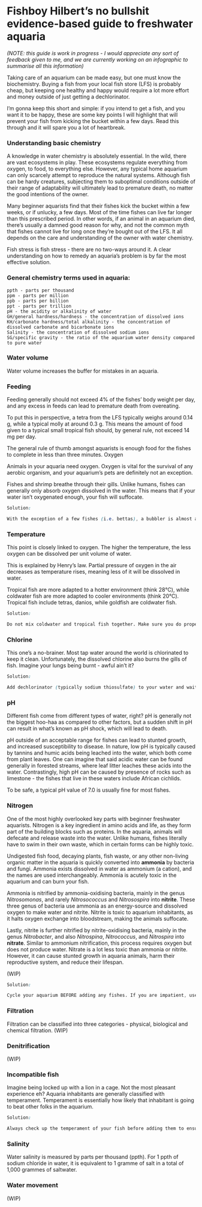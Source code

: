 # Fishboy Hilbert’s no bullshit evidence-based guide to freshwater aquaria
*(NOTE: this guide is work in progress - I would appreciate any sort of feedback given to me, and we are currently working on an infographic to summarise all this information)*

Taking care of an aquarium can be made easy, but one must know the biochemistry. Buying a fish from your local fish store (LFS) is probably cheap, but keeping one healthy and happy would require a lot more effort and money outside of just getting a dechlorinator.

I’m gonna keep this short and simple: if you intend to get a fish, and you want it to be happy, these are some key points I will highlight that will prevent your fish from kicking the bucket within a few days. Read this through and it will spare you a lot of heartbreak.

### Understanding basic chemistry

A knowledge in water chemistry is absolutely essential. In the wild, there are vast ecosystems in play. These ecosystems regulate everything from oxygen, to food, to everything else. However, any typical home aquarium can only scarcely attempt to reproduce the natural systems. Although fish can be hardy creatures, subjecting them to suboptimal conditions outside of their range of adaptability will ultimately lead to premature death, no matter the good intentions of the owner.

Many beginner aquarists find that their fishes kick the bucket within a few weeks, or if unlucky, a few days. Most of the time fishes can live far longer than this prescribed period. In other words, if an animal in an aquarium died, there’s usually a damned good reason for why, and not the common myth that fishes cannot live for long once they’re bought out of the LFS. It all depends on the care and understanding of the owner with water chemistry.

Fish stress is fish stress - there are no two-ways around it. A clear understanding on how to remedy an aquaria’s problem is by far the most effective solution.


### General chemistry terms used in aquaria:
```
ppth - parts per thousand
ppm - parts per million
ppb - parts per billion
ppt - parts per trillion
pH - the acidity or alkalinity of water
GH/general hardness/hardness - the concentration of dissolved ions
KH/carbonate hardness/total alkalinity - the concentration of dissolved carbonate and bicarbonate ions
Salinity - the concentration of dissolved sodium ions
SG/specific gravity - the ratio of the aquarium water density compared to pure water
```


### Water volume

Water volume increases the buffer for mistakes in an aquaria.

### Feeding

Feeding generally should not exceed 4% of the fishes’ body weight per day, and any excess in feeds can lead to premature death from overeating.

To put this in perspective, a tetra from the LFS typically weighs around 0.14 g, while a typical molly at around 0.3 g. This means the amount of food given to a typical small tropical fish should, by general rule, not exceed 14 mg per day.

The general rule of thumb amongst aquarists is enough food for the fishes to complete in less than three minutes.
Oxygen

Animals in your aquaria need oxygen. Oxygen is vital for the survival of any aerobic organism, and your aquarium’s pets are definitely not an exception.

Fishes and shrimp breathe through their gills. Unlike humans, fishes can generally only absorb oxygen dissolved in the water. This means that if your water isn’t oxygenated enough, your fish will suffocate.

```css
Solution:

With the exception of a few fishes (i.e. bettas), a bubbler is almost always required for fish.
```


### Temperature

This point is closely linked to oxygen. The higher the temperature, the less oxygen can be dissolved per unit volume of water.

This is explained by Henry’s law. Partial pressure of oxygen in the air decreases as temperature rises, meaning less of it will be dissolved in water.

Tropical fish are more adapted to a hotter environment (think 28℃), while coldwater fish are more adapted to cooler environments (think 20℃). Tropical fish include tetras, danios, while goldfish are coldwater fish.

```css
Solution:

Do not mix coldwater and tropical fish together. Make sure you do proper research on the type of fish beforehand.```
```

### Chlorine

This one’s a no-brainer. Most tap water around the world is chlorinated to keep it clean. Unfortunately, the dissolved chlorine also burns the gills of fish. Imagine your lungs being burnt - awful ain’t it?

```css
Solution:

Add dechlorinator (typically sodium thiosulfate) to your water and wait for five minutes before using the water. Alternatively, you can let your water sit around for three days before using it.
```


### pH

Different fish come from different types of water, right? pH is generally not the biggest hoo-haa as compared to other factors, but a sudden shift in pH can result in what’s known as pH shock, which will lead to death.

pH outside of an acceptable range for fishes can lead to stunted growth, and increased susceptibility to disease. In nature, low pH is typically caused by tannins and humic acids being leached into the water, which both come from plant leaves. One can imagine that said acidic water can be found generally in forested streams, where leaf litter leaches these acids into the water. Contrastingly, high pH can be caused by presence of rocks such as limestone - the fishes that live in these waters include African cichlids.

To be safe, a typical pH value of 7.0 is usually fine for most fishes.

### Nitrogen

One of the most highly overlooked key parts with beginner freshwater aquarists. Nitrogen is a key ingredient in amino acids and life, as they form part of the building blocks such as proteins. In the aquaria, animals will defecate and release waste into the water. Unlike humans, fishes literally have to swim in their own waste, which in certain forms can be highly toxic.

Undigested fish food, decaying plants, fish waste, or any other non-living organic matter in the aquaria is quickly converted into __ammonia__ by bacteria and fungi. Ammonia exists dissolved in water as ammonium (a cation), and the names are used interchangeably. Ammonia is acutely toxic in the aquarium and can burn your fish.

Ammonia is nitrified by ammonia-oxidising bacteria, mainly in the genus *Nitrosomonas*, and rarely *Nitrosococcus* and *Nitrosospira* into __nitrite__. These three genus of bacteria use ammonia as an energy-source and dissolved oxygen to make water and nitrite. Nitrite is toxic to aquarium inhabitants, as it halts oxygen exchange into bloodstream, making the animals suffocate.

Lastly, nitrite is further nitrified by nitrite-oxidising bacteria, mainly in the genus *Nitrobacter*, and also *Nitrospina*, *Nitrococcus*, and *Nitrospira* into __nitrate__. Similar to ammonium nitrification, this process requires oxygen but does not produce water. Nitrate is a lot less toxic than ammonia or nitrite. However, it can cause stunted growth in aquaria animals, harm their reproductive system, and reduce their lifespan.

(WIP)

```css
Solution:

Cycle your aquarium BEFORE adding any fishes. If you are impatient, use a biostarter to kickstart the nitrogen cycle.
```

### Filtration

Filtration can be classified into three categories - physical, biological and chemical filtration. (WIP)

### Denitrification

(WIP)

### Incompatible fish

Imagine being locked up with a lion in a cage. Not the most pleasant experience eh? Aquaria inhabitants are generally classified with temperament. Temperament is essentially how likely that inhabitant is going to beat other folks in the aquarium.

```css
Solution:

Always check up the temperament of your fish before adding them to ensure compatibility.
```

### Salinity

Water salinity is measured by parts per thousand (ppth). For 1 ppth of sodium chloride in water, it is equivalent to 1 gramme of salt in a total of 1,000 grammes of saltwater.

### Water movement

(WIP)
